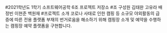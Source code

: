 #2021학년도 1학기 소프트웨어공학 6조 프로젝트 저장소
#조 구성원
김태완 고유라 배정빈 이현준 백원재
#프로젝트 소개
코로나 사태로 인한 캠핑 등 소규모 야외활동의 급증에 따른 전용 플랫폼 부재의 번거로움을 해소하기 위해 캠핑장 소개 및 예약을 수행하는 캠핑장 예약 플랫폼을 구현합니다.